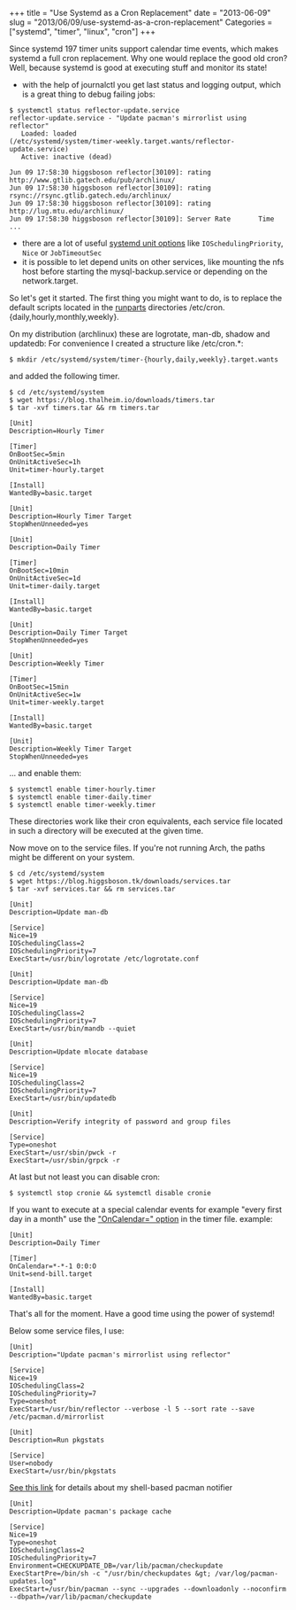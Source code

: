 +++
title = "Use Systemd as a Cron Replacement"
date = "2013-06-09"
slug = "2013/06/09/use-systemd-as-a-cron-replacement"
Categories = ["systemd", "timer", "linux", "cron"]
+++

Since systemd 197 timer units support calendar time events, which makes systemd
a full cron replacement. Why one would replace the good old cron? Well, because
systemd is good at executing stuff and monitor its state!

- with the help of journalctl you get last status and logging output, which is a
  great thing to debug failing jobs:

```console
$ systemctl status reflector-update.service
reflector-update.service - "Update pacman's mirrorlist using reflector"
   Loaded: loaded
(/etc/systemd/system/timer-weekly.target.wants/reflector-update.service)
   Active: inactive (dead)

Jun 09 17:58:30 higgsboson reflector[30109]: rating http://www.gtlib.gatech.edu/pub/archlinux/
Jun 09 17:58:30 higgsboson reflector[30109]: rating rsync://rsync.gtlib.gatech.edu/archlinux/
Jun 09 17:58:30 higgsboson reflector[30109]: rating http://lug.mtu.edu/archlinux/
Jun 09 17:58:30 higgsboson reflector[30109]: Server Rate       Time
...
```

- there are a lot of useful
  [systemd unit options](http://www.freedesktop.org/software/systemd/man/systemd.exec.html)
  like `IOSchedulingPriority`, `Nice` or `JobTimeoutSec`
- it is possible to let depend units on other services, like mounting the nfs
  host before starting the mysql-backup.service or depending on the
  network.target.

So let's get it started. The first thing you might want to do, is to replace the
default scripts located in the
[runparts](http://superuser.com/questions/402781/what-is-run-parts-in-etc-crontab-and-how-do-i-use-it)
directories /etc/cron.{daily,hourly,monthly,weekly}.

On my distribution (archlinux) these are logrotate, man-db, shadow and updatedb:
For convenience I created a structure like /etc/cron.\*:

```console
$ mkdir /etc/systemd/system/timer-{hourly,daily,weekly}.target.wants
```

and added the following timer.

```console
$ cd /etc/systemd/system
$ wget https://blog.thalheim.io/downloads/timers.tar
$ tar -xvf timers.tar && rm timers.tar
```

```systemd
[Unit]
Description=Hourly Timer

[Timer]
OnBootSec=5min
OnUnitActiveSec=1h
Unit=timer-hourly.target

[Install]
WantedBy=basic.target
```

```systemd
[Unit]
Description=Hourly Timer Target
StopWhenUnneeded=yes
```

```systemd
[Unit]
Description=Daily Timer

[Timer]
OnBootSec=10min
OnUnitActiveSec=1d
Unit=timer-daily.target

[Install]
WantedBy=basic.target
```

```systemd
[Unit]
Description=Daily Timer Target
StopWhenUnneeded=yes
```

```systemd
[Unit]
Description=Weekly Timer

[Timer]
OnBootSec=15min
OnUnitActiveSec=1w
Unit=timer-weekly.target

[Install]
WantedBy=basic.target
```

```systemd
[Unit]
Description=Weekly Timer Target
StopWhenUnneeded=yes
```

... and enable them:

```console
$ systemctl enable timer-hourly.timer
$ systemctl enable timer-daily.timer
$ systemctl enable timer-weekly.timer
```

These directories work like their cron equivalents, each service file located in
such a directory will be executed at the given time.

Now move on to the service files. If you're not running Arch, the paths might be
different on your system.

```console
$ cd /etc/systemd/system
$ wget https://blog.higgsboson.tk/downloads/services.tar
$ tar -xvf services.tar && rm services.tar
```

```systemd
[Unit]
Description=Update man-db

[Service]
Nice=19
IOSchedulingClass=2
IOSchedulingPriority=7
ExecStart=/usr/bin/logrotate /etc/logrotate.conf
```

```systemd
[Unit]
Description=Update man-db

[Service]
Nice=19
IOSchedulingClass=2
IOSchedulingPriority=7
ExecStart=/usr/bin/mandb --quiet
```

```systemd
[Unit]
Description=Update mlocate database

[Service]
Nice=19
IOSchedulingClass=2
IOSchedulingPriority=7
ExecStart=/usr/bin/updatedb
```

```systemd
[Unit]
Description=Verify integrity of password and group files

[Service]
Type=oneshot
ExecStart=/usr/sbin/pwck -r
ExecStart=/usr/sbin/grpck -r
```

At last but not least you can disable cron:

```console
$ systemctl stop cronie && systemctl disable cronie
```

If you want to execute at a special calendar events for example "every first day
in a month" use the
["OnCalendar=" option](http://www.freedesktop.org/software/systemd/man/systemd.time.html)
in the timer file. example:

```systemd send-bill.timer
[Unit]
Description=Daily Timer

[Timer]
OnCalendar=*-*-1 0:0:O
Unit=send-bill.target

[Install]
WantedBy=basic.target
```

That's all for the moment. Have a good time using the power of systemd!

Below some service files, I use:

```systemd
[Unit]
Description="Update pacman's mirrorlist using reflector"

[Service]
Nice=19
IOSchedulingClass=2
IOSchedulingPriority=7
Type=oneshot
ExecStart=/usr/bin/reflector --verbose -l 5 --sort rate --save /etc/pacman.d/mirrorlist
```

```systemd
[Unit]
Description=Run pkgstats

[Service]
User=nobody
ExecStart=/usr/bin/pkgstats
```

[See this link](https://bbs.archlinux.org/viewtopic.php?id=162989) for details
about my shell-based pacman notifier

```systemd
[Unit]
Description=Update pacman's package cache

[Service]
Nice=19
Type=oneshot
IOSchedulingClass=2
IOSchedulingPriority=7
Environment=CHECKUPDATE_DB=/var/lib/pacman/checkupdate
ExecStartPre=/bin/sh -c "/usr/bin/checkupdates &gt; /var/log/pacman-updates.log"
ExecStart=/usr/bin/pacman --sync --upgrades --downloadonly --noconfirm --dbpath=/var/lib/pacman/checkupdate
```
